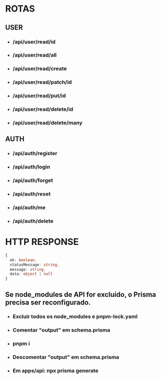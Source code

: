 # ROTAS

## USER

- ### /api/user/read/id

- ### /api/user/read/all

- ### /api/user/read/create

- ### /api/user/read/patch/id

- ### /api/user/read/put/id

- ### /api/user/read/delete/id

- ### /api/user/read/delete/many

## AUTH

- ### /api/auth/register

- ### /api/auth/login

- ### /api/auth/forget

- ### /api/auth/reset

- ### /api/auth/me

- ### /api/auth/delete

# HTTP RESPONSE

```typescript
{
  ok: boolean,
  statusMessage: string,
  message: string,
  data: object | null
}
```

## Se node_modules de API for excluído, o Prisma precisa ser reconfigurado.

- ### Excluir todos os node_modules e pnpm-lock.yaml

- ### Comentar "output" em schema.prisma

- ### pnpm i

- ### Descomentar "output" em schema.prisma

- ### Em apps/api: npx prisma generate